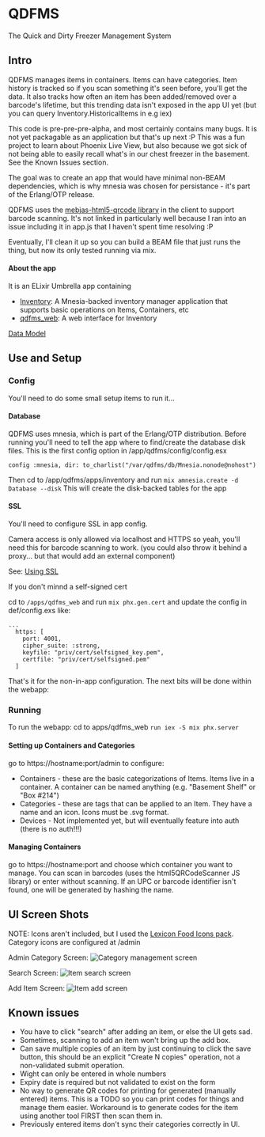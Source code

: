 # QDFMS
The Quick and Dirty Freezer Management System 

## Intro 
QDFMS manages items in containers. Items can have categories. Item history is tracked so if you scan something it's seen before, you'll get the data. It also tracks how often an item has been added/removed over a barcode's lifetime, but this trending data isn't exposed in the app UI yet (but you can query Inventory.HistoricalItems in e.g iex) 

This code is pre-pre-pre-alpha, and most certainly contains many bugs. It is not yet packagable as an application but that's up next :P 
This was a fun project to learn about Phoenix Live View, but also because we got sick of not being able to easily recall what's in our chest freezer in the basement. See the Known Issues section.

The goal was to create an app that would have minimal non-BEAM dependencies, which is why mnesia was chosen for persistance - it's part of the Erlang/OTP release. 

QDFMS uses the [mebjas-html5-qrcode library](https://github.com/mebjas/html5-qrcode) in the client to support barcode scanning. It's not linked in particularly well because I ran into an issue including it in app.js that I haven't spent time resolving :P 

Eventually, I'll clean it up so you can build a BEAM file that just runs the thing, but now its only tested running via mix.

#### About the app 
It is an ELixir Umbrella app containing
* [Inventory](/app/qdfms/apps/inventory): A Mnesia-backed inventory manager application that supports basic operations on Items, Containers, etc
* [qdfms_web](/app/qdfms/apps/qdfms_web): A web interface for Inventory 

[Data Model](/app/qdfms) 

## Use and Setup

### Config
You'll need to do some small setup items to run it... 
#### Database
QDFMS uses mnesia, which is part of the Erlang/OTP distribution. Before running you'll need to tell the app where to find/create the database disk files. This is the first config option in  /app/qdfms/config/config.esx
```
config :mnesia, dir: to_charlist("/var/qdfms/db/Mnesia.nonode@nohost")
```

Then cd to /app/qdfms/apps/inventory and run 
`mix amnesia.create -d Database --disk` 
This will create the disk-backed tables for the app 

#### SSL 
You'll need to configure SSL in app config. 

Camera access is only allowed via localhost and HTTPS so yeah, you'll need this for barcode scanning to work. (you could also throw it behind a proxy... but that would add an external component) 

See: [Using SSL](https://hexdocs.pm/phoenix/using_ssl.html)

If you don't minnd a self-signed cert

cd to `/apps/qdfms_web` and run `mix phx.gen.cert` and update the config in def/config.exs like:
```
...
  https: [
    port: 4001,
    cipher_suite: :strong,
    keyfile: "priv/cert/selfsigned_key.pem",
    certfile: "priv/cert/selfsigned.pem"
  ]
```

That's it for the non-in-app configuration. The next bits will be done within the webapp: 

### Running
To run the webapp:
cd to apps/qdfms_web
`run iex -S mix phx.server`

#### Setting up Containers and Categories 
go to https://hostname:port/admin to configure:
* Containers - these are the basic categorizations of Items. Items live in a container. A container can be named anything (e.g. "Basement Shelf" or "Box #214") 
* Categories - these are tags that can be applied to an Item. They have a name and an icon. Icons must be .svg format. 
* Devices - Not implemented yet, but will eventually feature into auth (there is no auth!!!)

#### Managing Containers 
go to https://hostname:port and choose which container you want to manage. You can scan in barcodes (uses the html5QRCodeScanner JS library) or enter without scanning. If an UPC or barcode identifier isn't found, one will be generated by hashing the name. 

## UI Screen Shots
NOTE: Icons aren't included, but I used the [Lexicon Food Icons pack](https://www.thelexicon.org/foodicons/). 
Category icons are configured at /admin

Admin Category Screen: 
![Category management screen](/doc_images/adminCats.png?raw=true "Category Management")

Search Screen: 
![Item search screen](/doc_images/Search.png?raw=true "Search Items")

Add Item Screen: 
![Item add screen](/doc_images/AddNew.png?raw=true "Add Item")


## Known issues
* You have to click "search" after adding an item, or else the UI gets sad. 
* Sometimes, scanning to add an item won't bring up the add box.
* Can save multiple copies of an item by just continuing to click the save button, this should be an explicit "Create N copies" operation, not a non-validated submit operation. 
* Wight can only be entered in whole numbers 
* Expiry date is required but not validated to exist on the form
* No way to generate QR codes for printing for generated (manually entered) items. This is a TODO so you can print codes for things and manage them easier. Workaround is to generate codes for the item using another tool FIRST then scan them in. 
* Previously entered items don't sync their categories correctly in UI.
